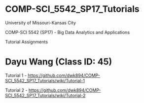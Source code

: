 # COMP-SCI_5542_SP17_Tutorials

University of Missouri-Kansas City

COMP-SCI 5542 (SP17) - Big Data Analytics and Applications

Tutorial Assignments

# Dayu Wang (Class ID: 45)

Tutorial 1 - https://github.com/dwk894/COMP-SCI_5542_SP17_Tutorials/wiki/Tutorial-1

Tutorial 2 - https://github.com/dwk894/COMP-SCI_5542_SP17_Tutorials/wiki/Tutorial-2
